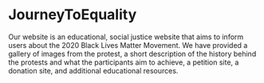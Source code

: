 # JourneyToEquality

Our website is an educational, social justice website that aims to inform users about the 2020 Black Lives Matter 
Movement. We have provided a gallery of images from the protest, a short description of the history behind the protests
and what the participants aim to achieve, a petition site, a donation site, and additional educational resources.
